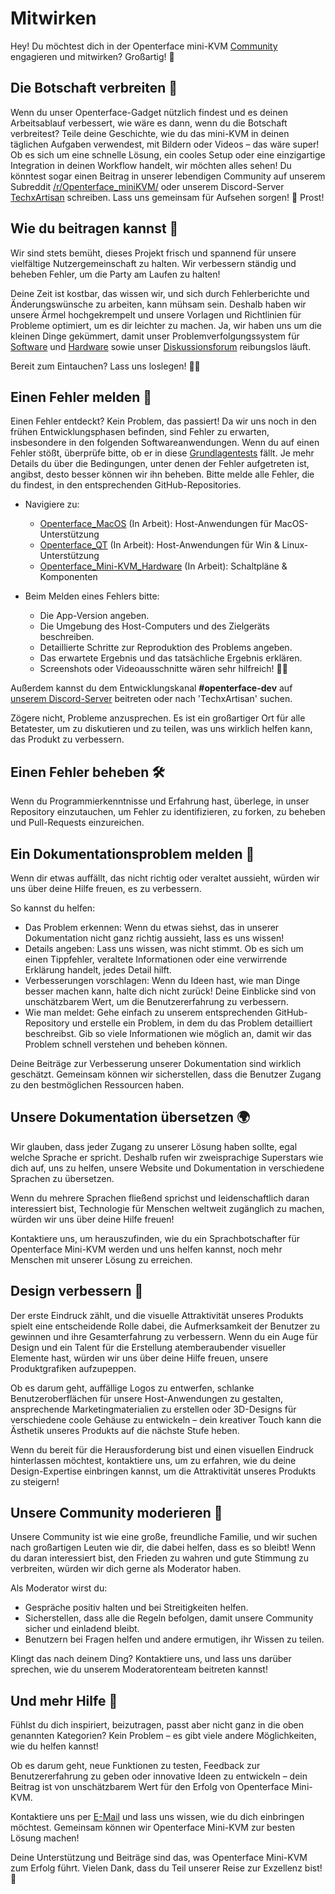 # Mitwirken

Hey! Du möchtest dich in der Openterface mini-KVM [Community](/community) engagieren und mitwirken? Großartig! 🧡

## Die Botschaft verbreiten 📢

Wenn du unser Openterface-Gadget nützlich findest und es deinen Arbeitsablauf verbessert, wie wäre es dann, wenn du die Botschaft verbreitest? Teile deine Geschichte, wie du das mini-KVM in deinen täglichen Aufgaben verwendest, mit Bildern oder Videos – das wäre super! Ob es sich um eine schnelle Lösung, ein cooles Setup oder eine einzigartige Integration in deinen Workflow handelt, wir möchten alles sehen! Du könntest sogar einen Beitrag in unserer lebendigen Community auf unserem Subreddit [/r/Openterface_miniKVM/](/reddit) oder unserem Discord-Server [TechxArtisan](/discord) schreiben. Lass uns gemeinsam für Aufsehen sorgen! 🚀 Prost!

## Wie du beitragen kannst 🌟

Wir sind stets bemüht, dieses Projekt frisch und spannend für unsere vielfältige Nutzergemeinschaft zu halten. Wir verbessern ständig und beheben Fehler, um die Party am Laufen zu halten!

Deine Zeit ist kostbar, das wissen wir, und sich durch Fehlerberichte und Änderungswünsche zu arbeiten, kann mühsam sein. Deshalb haben wir unsere Ärmel hochgekrempelt und unsere Vorlagen und Richtlinien für Probleme optimiert, um es dir leichter zu machen. Ja, wir haben uns um die kleinen Dinge gekümmert, damit unser Problemverfolgungssystem für [Software](/quick-start/#install-host-application) und [Hardware](https://github.com/TechxArtisanStudio/Openterface_Mini-KVM_Hardware) sowie unser [Diskussionsforum](https://github.com/TechxArtisanStudio/Openterface/discussions) reibungslos läuft.

Bereit zum Eintauchen? Lass uns loslegen! 🏊‍♂️

## Einen Fehler melden 🐛

Einen Fehler entdeckt? Kein Problem, das passiert! Da wir uns noch in den frühen Entwicklungsphasen befinden, sind Fehler zu erwarten, insbesondere in den folgenden Softwareanwendungen. Wenn du auf einen Fehler stößt, überprüfe bitte, ob er in diese [Grundlagentests](/basic) fällt. Je mehr Details du über die Bedingungen, unter denen der Fehler aufgetreten ist, angibst, desto besser können wir ihn beheben. Bitte melde alle Fehler, die du findest, in den entsprechenden GitHub-Repositories.

- Navigiere zu:
    - [Openterface_MacOS](https://github.com/TechxArtisanStudio/Openterface_MacOS) (In Arbeit): Host-Anwendungen für MacOS-Unterstützung
    - [Openterface_QT](https://github.com/TechxArtisanStudio/Openterface_QT) (In Arbeit): Host-Anwendungen für Win & Linux-Unterstützung
    - [Openterface_Mini-KVM_Hardware](https://github.com/TechxArtisanStudio/Openterface_Mini-KVM_Hardware) (In Arbeit): Schaltpläne & Komponenten

- Beim Melden eines Fehlers bitte:
    - Die App-Version angeben.
    - Die Umgebung des Host-Computers und des Zielgeräts beschreiben.
    - Detaillierte Schritte zur Reproduktion des Problems angeben.
    - Das erwartete Ergebnis und das tatsächliche Ergebnis erklären.
    - Screenshots oder Videoausschnitte wären sehr hilfreich! 📸🎥

Außerdem kannst du dem Entwicklungskanal **#openterface-dev** auf [unserem Discord-Server](/discord) beitreten oder nach 'TechxArtisan' suchen.

Zögere nicht, Probleme anzusprechen. Es ist ein großartiger Ort für alle Betatester, um zu diskutieren und zu teilen, was uns wirklich helfen kann, das Produkt zu verbessern.

## Einen Fehler beheben 🛠️
Wenn du Programmierkenntnisse und Erfahrung hast, überlege, in unser Repository einzutauchen, um Fehler zu identifizieren, zu forken, zu beheben und Pull-Requests einzureichen.

## Ein Dokumentationsproblem melden 📝

Wenn dir etwas auffällt, das nicht richtig oder veraltet aussieht, würden wir uns über deine Hilfe freuen, es zu verbessern.

So kannst du helfen:

- Das Problem erkennen: Wenn du etwas siehst, das in unserer Dokumentation nicht ganz richtig aussieht, lass es uns wissen!
- Details angeben: Lass uns wissen, was nicht stimmt. Ob es sich um einen Tippfehler, veraltete Informationen oder eine verwirrende Erklärung handelt, jedes Detail hilft.
- Verbesserungen vorschlagen: Wenn du Ideen hast, wie man Dinge besser machen kann, halte dich nicht zurück! Deine Einblicke sind von unschätzbarem Wert, um die Benutzererfahrung zu verbessern.
- Wie man meldet: Gehe einfach zu unserem entsprechenden GitHub-Repository und erstelle ein Problem, in dem du das Problem detailliert beschreibst. Gib so viele Informationen wie möglich an, damit wir das Problem schnell verstehen und beheben können.

Deine Beiträge zur Verbesserung unserer Dokumentation sind wirklich geschätzt. Gemeinsam können wir sicherstellen, dass die Benutzer Zugang zu den bestmöglichen Ressourcen haben.

## Unsere Dokumentation übersetzen 🌍

Wir glauben, dass jeder Zugang zu unserer Lösung haben sollte, egal welche Sprache er spricht. Deshalb rufen wir zweisprachige Superstars wie dich auf, uns zu helfen, unsere Website und Dokumentation in verschiedene Sprachen zu übersetzen.

Wenn du mehrere Sprachen fließend sprichst und leidenschaftlich daran interessiert bist, Technologie für Menschen weltweit zugänglich zu machen, würden wir uns über deine Hilfe freuen!

Kontaktiere uns, um herauszufinden, wie du ein Sprachbotschafter für Openterface Mini-KVM werden und uns helfen kannst, noch mehr Menschen mit unserer Lösung zu erreichen.

## Design verbessern 🎨
Der erste Eindruck zählt, und die visuelle Attraktivität unseres Produkts spielt eine entscheidende Rolle dabei, die Aufmerksamkeit der Benutzer zu gewinnen und ihre Gesamterfahrung zu verbessern. Wenn du ein Auge für Design und ein Talent für die Erstellung atemberaubender visueller Elemente hast, würden wir uns über deine Hilfe freuen, unsere Produktgrafiken aufzupeppen.

Ob es darum geht, auffällige Logos zu entwerfen, schlanke Benutzeroberflächen für unsere Host-Anwendungen zu gestalten, ansprechende Marketingmaterialien zu erstellen oder 3D-Designs für verschiedene coole Gehäuse zu entwickeln – dein kreativer Touch kann die Ästhetik unseres Produkts auf die nächste Stufe heben.

Wenn du bereit für die Herausforderung bist und einen visuellen Eindruck hinterlassen möchtest, kontaktiere uns, um zu erfahren, wie du deine Design-Expertise einbringen kannst, um die Attraktivität unseres Produkts zu steigern!

## Unsere Community moderieren 🤝

Unsere Community ist wie eine große, freundliche Familie, und wir suchen nach großartigen Leuten wie dir, die dabei helfen, dass es so bleibt! Wenn du daran interessiert bist, den Frieden zu wahren und gute Stimmung zu verbreiten, würden wir dich gerne als Moderator haben.

Als Moderator wirst du:

- Gespräche positiv halten und bei Streitigkeiten helfen.
- Sicherstellen, dass alle die Regeln befolgen, damit unsere Community sicher und einladend bleibt.
- Benutzern bei Fragen helfen und andere ermutigen, ihr Wissen zu teilen.

Klingt das nach deinem Ding? Kontaktiere uns, und lass uns darüber sprechen, wie du unserem Moderatorenteam beitreten kannst!

## Und mehr Hilfe 🚀
Fühlst du dich inspiriert, beizutragen, passt aber nicht ganz in die oben genannten Kategorien? Kein Problem – es gibt viele andere Möglichkeiten, wie du helfen kannst!

Ob es darum geht, neue Funktionen zu testen, Feedback zur Benutzererfahrung zu geben oder innovative Ideen zu entwickeln – dein Beitrag ist von unschätzbarem Wert für den Erfolg von Openterface Mini-KVM.

Kontaktiere uns per [E-Mail](mailto:info@techxartisan.com) und lass uns wissen, wie du dich einbringen möchtest. Gemeinsam können wir Openterface Mini-KVM zur besten Lösung machen!

Deine Unterstützung und Beiträge sind das, was Openterface Mini-KVM zum Erfolg führt. Vielen Dank, dass du Teil unserer Reise zur Exzellenz bist! 🚀